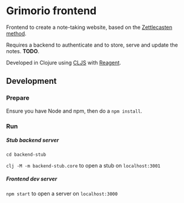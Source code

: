 # Grimorio frontend

Frontend to create a note-taking website, based on the [Zettlecasten method](https://en.wikipedia.org/wiki/Zettelkasten).

Requires a backend to authenticate and to store, serve and update the notes. **TODO**.

Developed in Clojure using [CLJS](https://clojurescript.org/) with [Reagent](https://github.com/reagent-project/reagent).


## Development

### **Prepare**

Ensure you have Node and npm, then do a `npm install`.


### **Run**

##### Stub backend server

`cd backend-stub`

`clj -M -m backend-stub.core` to open a stub on `localhost:3001`

##### Frontend dev server

`npm start` to open a server on `localhost:3000`
